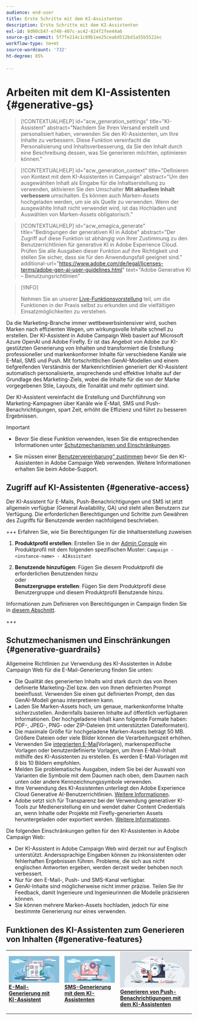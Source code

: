 ```yaml
---
audience: end-user
title: Erste Schritte mit dem KI-Assistenten
description: Erste Schritte mit dem KI-Assistenten
exl-id: 0d00cb47-e740-407c-ac42-824f2fee44a6
source-git-commit: 5f7fe214c1c89b1ee25cea6d512bd1a55b5522ec
workflow-type: tm+mt
source-wordcount: '732'
ht-degree: 85%

---
```


# Arbeiten mit dem KI-Assistenten {#generative-gs}

>[!CONTEXTUALHELP]
>id="acw_generation_settings"
>title="KI-Assistent"
>abstract="Nachdem Sie Ihren Versand erstellt und personalisiert haben, verwenden Sie den KI-Assistenten, um Ihre Inhalte zu verbessern. Diese Funktion vereinfacht die Personalisierung und Inhaltsverbesserung, da Sie den Inhalt durch eine Beschreibung dessen, was Sie generieren möchten, optimieren können."

>[!CONTEXTUALHELP]
>id="acw_generation_context"
>title="Definieren von Kontext mit dem KI-Assistenten in Campaign"
>abstract="Um den ausgewählten Inhalt als Eingabe für die Inhaltserstellung zu verwenden, aktivieren Sie den Umschalter **Mit aktuellem Inhalt verbessern** umschalten. Es können auch Marken-Assets hochgeladen werden, um sie als Quelle zu verwenden. Wenn der ausgewählte Inhalt nicht verwendet wird, ist das Hochladen und Auswählen von Marken-Assets obligatorisch."

>[!CONTEXTUALHELP]
>id="acw_emagica_generate"
>title="Bedingungen der generativen KI in Adobe"
>abstract="Der Zugriff auf diese Funktion ist abhängig von Ihrer Zustimmung zu den Benutzerrichtlinien für generative KI in Adobe Experience Cloud.  Prüfen Sie alle Ausgaben dieser Funktion auf ihre Richtigkeit und stellen Sie sicher, dass sie für den Anwendungsfall geeignet sind."
>additional-url="https://www.adobe.com/de/legal/licenses-terms/adobe-gen-ai-user-guidelines.html" text="Adobe Generative KI – Benutzungsrichtlinien"

>[!INFO]
>
>Nehmen Sie an unserer [Live-Funktionsvorstellung](https://experienceleague.adobe.com/de/apps/journey-optimizer/ai-assistant-content-accelerator) teil, um die Funktionen in der Praxis selbst zu erkunden und die vielfältigen Einsatzmöglichkeiten zu verstehen.

Da die Marketing-Branche immer wettbewerbsintensiver wird, suchen Marken nach effizienten Wegen, um wirkungsvolle Inhalte schnell zu erstellen. Der KI-Assistent in Adobe Campaign Web basiert auf Microsoft Azure OpenAI und Adobe Firefly. Er ist das Angebot von Adobe zur KI-gestützten Generierung von Inhalten und transformiert die Erstellung professioneller und markenkonformer Inhalte für verschiedene Kanäle wie E-Mail, SMS und Push. Mit fortschrittlichen GenAI-Modellen und einem tiefgreifenden Verständnis der Markenrichtlinien generiert der KI-Assistent automatisch personalisierte, ansprechende und effektive Inhalte auf der Grundlage des Marketing-Ziels, wobei die Inhalte für die von der Marke vorgegebenen Stile, Layouts, die Tonalität und mehr optimiert sind.

Der KI-Assistent vereinfacht die Erstellung und Durchführung von Marketing-Kampagnen über Kanäle wie E-Mail, SMS und Push-Benachrichtigungen, spart Zeit, erhöht die Effizienz und führt zu besseren Ergebnissen.

>[!IMPORTANT]
>
>* Bevor Sie diese Funktion verwenden, lesen Sie die entsprechenden Informationen unter [Schutzmechanismen und Einschränkungen](#generative-guardrails).
>
>* Sie müssen einer [Benutzervereinbarung“ zustimmen](https://www.adobe.com/de/legal/licenses-terms/adobe-dx-gen-ai-user-guidelines.html) bevor Sie den KI-Assistenten in Adobe Campaign Web verwenden. Weitere Informationen erhalten Sie beim Adobe-Support.

## Zugriff auf KI-Assistenten {#generative-access}

Der KI-Assistent für E-Mails, Push-Benachrichtigungen und SMS ist jetzt allgemein verfügbar (General Availability, GA) und steht allen Benutzern zur Verfügung. Die erforderlichen Berechtigungen und Schritte zum Gewähren des Zugriffs für Benutzende werden nachfolgend beschrieben.

+++ Erfahren Sie, wie Sie Berechtigungen für die Inhaltserstellung zuweisen

1. **Produktprofil erstellen**: Erstellen Sie in der [Admin Console](https://stage.adminconsole.adobe.com/) ein Produktprofil mit dem folgenden spezifischen Muster:
   `Campaign - <instance-name> - AIAssistant`

1. **Benutzende hinzufügen**: Fügen Sie diesem Produktprofil die erforderlichen Benutzenden hinzu\
   oder\
   **Benutzergruppe erstellen**: Fügen Sie dem Produktprofil diese Benutzergruppe und diesem Produktprofil Benutzende hinzu.

Informationen zum Definieren von Berechtigungen in Campaign finden Sie in [diesem Abschnitt](../get-started/permissions.md).

+++

## Schutzmechanismen und Einschränkungen {#generative-guardrails}

Allgemeine Richtlinien zur Verwendung des KI-Assistenten in Adobe Campaign Web für die E-Mail-Generierung finden Sie unten:

* Die Qualität des generierten Inhalts wird stark durch das von Ihnen definierte Marketing-Ziel bzw. den von Ihnen definierten Prompt beeinflusst. Verwenden Sie einen gut definierten Prompt, den das GenAI-Modell genau interpretieren kann.
* Laden Sie Marken-Assets hoch, um genaue, markenkonforme Inhalte sicherzustellen. Andernfalls basieren Inhalte auf öffentlich verfügbaren Informationen. Der hochgeladene Inhalt kann folgende Formate haben: PDF-, JPEG-, PNG- oder ZIP-Dateien (mit unterstützten Dateiformaten).
* Die maximale Größe für hochgeladene Marken-Assets beträgt 50 MB.  Größere Dateien oder viele Bilder können die Verarbeitungszeit erhöhen.
* Verwenden Sie [integrierten E-Mail](../email/create-email-templates.md)Vorlagen), markenspezifische Vorlagen oder benutzerdefinierte Vorlagen, um Ihren E-Mail-Inhalt mithilfe des KI-Assistenten zu erstellen. Es werden E-Mail-Vorlagen mit 8 bis 10 Bildern empfohlen.
* Melden Sie problematische Ausgaben, indem Sie bei der Auswahl von Varianten die Symbole mit dem Daumen nach oben, dem Daumen nach unten oder andere Kennzeichnungssymbole verwenden.
* Ihre Verwendung des KI-Assistenten unterliegt den Adobe Experience Cloud Generative AI-Benutzerrichtlinien. [Weitere Informationen](https://www.adobe.com/de/legal/licenses-terms/adobe-dx-gen-ai-user-guidelines.html).
* Adobe setzt sich für Transparenz bei der Verwendung generativer KI-Tools zur Medienerstellung ein und wendet daher Content Credentials an, wenn Inhalte oder Projekte mit Firefly-generierten Assets heruntergeladen oder exportiert werden. [Weitere Informationen](https://helpx.adobe.com/de/firefly/using/content-credentials.html).

Die folgenden Einschränkungen gelten für den KI-Assistenten in Adobe Campaign Web:

* Der KI-Assistent in Adobe Campaign Web wird derzeit nur auf Englisch unterstützt. Anderssprachige Eingaben können zu inkonsistenten oder fehlerhaften Ergebnissen führen. Probleme, die sich aus nicht englischen Antworten ergeben, werden derzeit weder behoben noch verbessert.
* Nur für den E-Mail-, Push- und SMS-Kanal verfügbar.
* GenAI-Inhalte sind möglicherweise nicht immer präzise. Teilen Sie ihr Feedback, damit Ingenieure und Ingenieurinnen die Modelle präzisieren können.
* Sie können mehrere Marken-Assets hochladen, jedoch für eine bestimmte Generierung nur eines verwenden.

## Funktionen des KI-Assistenten zum Generieren von Inhalten {#generative-features}

<table style="table-layout:fixed"><tr style="border: 0;">
<td>
<a href="generative-content.md">
<img alt="[Generierung von E-Mails mit dem KI-Assistenten]" src="assets/do-not-localize/text-genai.jpeg">
</a>
<div>
<a href="generative-content.md"><strong>E-Mail-Generierung mit KI-Assistent</strong></a>
</div>
<p>
</td>
<td>
<a href="generative-sms.md">
<img alt="[Generierung von SMS mit dem KI-Assistenten]" src="assets/do-not-localize/image-genai.jpeg">
</a>
<div><a href="generative-sms.md"><strong>SMS-Generierung mit dem KI-Assistenten</strong>
</div>
<p>
</td>
<td>
<a href="generative-push.md">
<img alt="[Generierung von Push-Benachrichtigungen mit dem KI-Assistenten]" src="assets/do-not-localize/email-genai.jpeg">
</a>
<div>
<a href="generative-push.md"><strong>Generieren von Push-Benachrichtigungen mit dem KI-Assistenten</strong></a>
</div>
<p></td>
</tr></table>